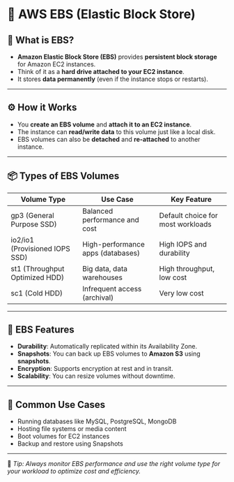 # 💾 AWS EBS (Elastic Block Store)

## 📘 What is EBS?

- **Amazon Elastic Block Store (EBS)** provides **persistent block storage** for Amazon EC2 instances.
- Think of it as a **hard drive attached to your EC2 instance**.
- It stores **data permanently** (even if the instance stops or restarts).

---

## ⚙️ How it Works

- You **create an EBS volume** and **attach it to an EC2 instance**.
- The instance can **read/write data** to this volume just like a local disk.
- EBS volumes can also be **detached** and **re-attached** to another instance.

---

## 📦 Types of EBS Volumes

| Volume Type        | Use Case                                  | Key Feature                     |
|--------------------|--------------------------------------------|----------------------------------|
| gp3 (General Purpose SSD) | Balanced performance and cost          | Default choice for most workloads |
| io2/io1 (Provisioned IOPS SSD) | High-performance apps (databases) | High IOPS and durability          |
| st1 (Throughput Optimized HDD) | Big data, data warehouses          | High throughput, low cost        |
| sc1 (Cold HDD)     | Infrequent access (archival)              | Very low cost                    |

---

## 🔐 EBS Features

- **Durability**: Automatically replicated within its Availability Zone.
- **Snapshots**: You can back up EBS volumes to **Amazon S3** using **snapshots**.
- **Encryption**: Supports encryption at rest and in transit.
- **Scalability**: You can resize volumes without downtime.

---

## 🚀 Common Use Cases

- Running databases like MySQL, PostgreSQL, MongoDB
- Hosting file systems or media content
- Boot volumes for EC2 instances
- Backup and restore using Snapshots

---

📌 *Tip: Always monitor EBS performance and use the right volume type for your workload to optimize cost and efficiency.*
